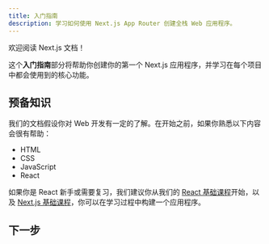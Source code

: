 ```yaml
---
title: 入门指南
description: 学习如何使用 Next.js App Router 创建全栈 Web 应用程序。
---
```


欢迎阅读 Next.js 文档！

这个**入门指南**部分将帮助你创建你的第一个 Next.js 应用程序，并学习在每个项目中都会使用到的核心功能。

## 预备知识

我们的文档假设你对 Web 开发有一定的了解。在开始之前，如果你熟悉以下内容会很有帮助：

- HTML
- CSS
- JavaScript
- React

如果你是 React 新手或需要复习，我们建议你从我们的 [React 基础课程](/learn/react-foundations)开始，以及 [Next.js 基础课程](/learn/dashboard-app)，你可以在学习过程中构建一个应用程序。

## 下一步
